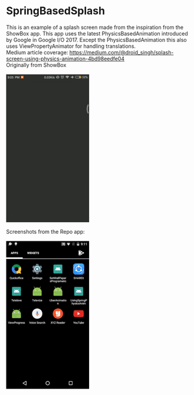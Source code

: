 # SpringBasedSplash
This is an example of a splash screen made from the inspiration from the ShowBox app. This app uses the latest PhysicsBasedAnimation introduced by Google in Google I/O 2017. Except the PhysicsBasedAnimation this also uses ViewPropertyAnimator for handling translations.<br> 
Medium article coverage: https://medium.com/@droid_singh/splash-screen-using-physics-animation-4bd98eedfe04 <br> 
Originally from ShowBox<br><br>
<img src="ShowBox Gif.gif"/>

Screenshots from the Repo app:
<br><br>
<img src="Spring Gif.gif"/>



